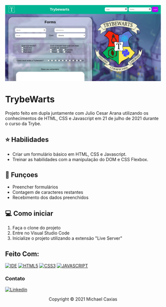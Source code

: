 <img src="example.png" alt="exemplo imagem">

# TrybeWarts

Projeto feito em dupla juntamente com Julio Cesar Arana utilizando os conhecimentos de HTML, CSS e Javascript em 21 de julho de 2021 durante o curso da Trybe.

## ⭐ Habilidades

- Criar um formulário básico em HTML, CSS e Javascript.
- Treinar as habilidades com a manipulação do DOM e CSS Flexbox.

## 🔧 Funçoes

- Preencher formulários
- Contagem de caracteres restantes
- Recebimento dos dados preenchidos

## 💻 Como iniciar

1. Faça o clone do projeto
2. Entre no Visual Studio Code
3. Inicialize o projeto utilizando a extensão "Live Server"

## Feito Com:
[![IDE](https://img.shields.io/badge/Visual_studio_code-0078D4?style=for-the-badge&logo=visual%20studio%20code&logoColor=white)](https://code.visualstudio.com/)
[![HTML5](https://img.shields.io/badge/HTML5-E34F26?style=for-the-badge&logo=html5&logoColor=white)](https://developer.mozilla.org/pt-BR/docs/Web/HTML)
[![CSS3](https://img.shields.io/badge/CSS3-1572B6?style=for-the-badge&logo=css3&logoColor=white)](https://developer.mozilla.org/pt-BR/docs/Web/CSS)
[![JAVASCRIPT](https://img.shields.io/badge/JavaScript-F7DF1E?style=for-the-badge&logo=javascript&logoColor=black)](https://developer.mozilla.org/pt-BR/docs/Web/JavaScript)


### Contato

[![Linkedin](https://img.shields.io/badge/LinkedIn-0077B5?style=for-the-badge&logo=linkedin&logoColor=white)](https://www.linkedin.com/in/michaelcaxias/)

<p align="center">Copyright © 2021 Michael Caxias</p>
